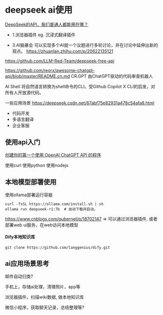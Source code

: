 # deepseek ai使用

[DeepSeek的API，我们普通人都能用在哪？](https://zhuanlan.zhihu.com/p/20482196795)

- 1.浏览器插件
  eg. 沉浸式翻译插件

- 3.AI脑暴会
  可以实现多个AI就一个议题进行多轮讨论，并在讨论中延伸出新的观点。
  https://zhuanlan.zhihu.com/p/20622135121


https://github.com/LLM-Red-Team/deepseek-free-api

https://github.com/reorx/awesome-chatgpt-api/blob/master/README.cn.md
CR.GPT
由ChatGPT驱动的代码审查机器人

AI Shell
将自然语言转换为shell命令的CLI。受Github Copilot X CLI的启发，对所有人开放源代码。

一些应用场景
https://deepseek.csdn.net/67abf75e82931a478c54afa8.html

- 代码开发
- 多语言翻译
- 企业客服

## 使用api入门

[创建你的第一个使用 OpenAI ChatGPT API 的程序](https://linux.cn/article-15865-1.html)



使用curl
使用python
使用nodejs

## 本地模型部署使用

使用ollama部署运行容器
```
curl -fsSL https://ollama.com/install.sh | sh
ollama run deepseek-r1:7b  # 自动下载并启动。
```

https://www.cnblogs.com/qubernet/p/18702147
=> 可以通过浏览器插件, 或者部署web ui服务，在web访问本地模型

#### Dify本地知识库

```
git clone https://github.com/langgenius/dify.git
```

## ai应用场景思考

邮件自动归类?

手机上，存储ai处理，清理照片，app等

浏览器插件，扫描wiki数据, 做本地知识库

微信小程序，获取聊天记录，总结整理等?
